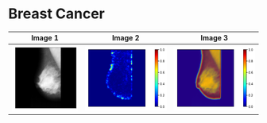# Breast Cancer

| Image 1 | Image 2 | Image 3 |
|---------|---------|---------|
| ![Alt text](results/sample.png) | ![Alt text](results/Saliency.png) | ![Alt text](results/Gradcam.png) | ![Alt text](results/Gradcam++.png) |
